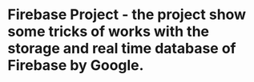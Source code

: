 # Firebase Project - the project show some tricks of works with the storage and real time database of Firebase by Google.
